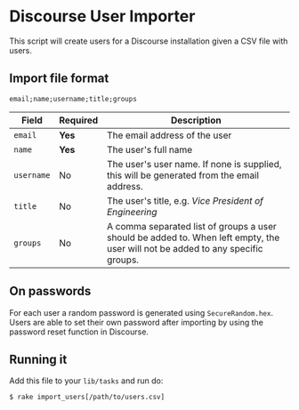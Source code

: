 # Discourse User Importer
This script will create users for a Discourse installation given a CSV file with
users.

## Import file format

    email;name;username;title;groups

Field      | Required | Description
-----------|----------|------------
`email`    | **Yes**  | The email address of the user
`name`     | **Yes**  | The user's full name
`username` | No       | The user's user name. If none is supplied, this will be generated from the email address.
`title`    | No       | The user's title, e.g. _Vice President of Engineering_
`groups`   | No       | A comma separated list of groups a user should be added to. When left empty, the user will not be added to any specific groups.

## On passwords
For each user a random password is generated using `SecureRandom.hex`. Users
are able to set their own password after importing by using the password reset
function in Discourse.

## Running it
Add this file to your `lib/tasks` and run do:

    $ rake import_users[/path/to/users.csv]
